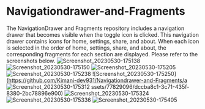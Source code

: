 # Navigationdrawer-and-Fragments
The NavigationDrawer and Fragments repository includes a navigation drawer that becomes visible when the toggle icon is clicked. This navigation drawer contains icons for home, settings, share, and about. When each icon is selected in the order of home, settings, share, and about, the corresponding fragments for each section are displayed. Please refer to the screenshots below.
![Screenshot_20230530-175138](https://github.com/Kimani-dev931/Navigationdrawer-and-Fragments/assets/77829096/a0e87a13-bdc4-4cb8-a8b0-f0dfbcdb51ad)
![Screenshot_20230530-175150](https://github.com/Kimani-dev931/Navigationdrawer-and-Fragments/assets/77829096/3a341fb0-9caa-499b-8761-2272b0544f8e)
![Screenshot_20230530-175205](https://github.com/Kimani-dev931/Navigationdrawer-and-Fragments/assets/77829096/3b3450e2-d42c-4ab0-aec2-09f9cab0cd3e)
![Screenshot_20230530-175238](https://github.com/Kimani-dev931/Navigationdrawer-and-Fragments/assets/77829096/39e17f88-4540-4e62-924e-8e83d7edb813)
![Screenshot_20230530-175250](https://github.com/Kimani-dev931/Navigationdrawer-and-Fragments/a
![Screenshot_20230530-175312](https://github.com/Kimani-dev931/Navigationdrawer-and-Fragments/assets/77829096/02570cfa-5493-4d5a-9c96-69be599f3896)
ssets/77829096/dccba8c1-3c71-435f-8380-2bc78896e900)
![Screenshot_20230530-175324](https://github.com/Kimani-dev931/Navigationdrawer-and-Fragments/assets/77829096/5bd76bf1-d0f6-4d22-9c1d-7d1b7df7e57a)
![Screenshot_20230530-175336](https://github.com/Kimani-dev931/Navigationdrawer-and-Fragments/assets/77829096/1a97541a-1c38-4efc-8687-412c75d22778)
![Screenshot_20230530-175405](https://github.com/Kimani-dev931/Navigationdrawer-and-Fragments/assets/77829096/dab10c10-a399-4bb0-86bd-be2780355c80)
